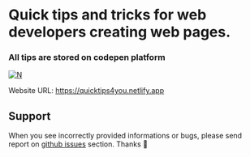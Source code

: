 # Quick tips and tricks for web developers creating web pages.

### All tips are stored on codepen platform

[![N](https://www.imaginarycloud.com/blog/content/images/2020/06/codepen_logo.png)](https://codepen.io/)

Website URL: https://quicktips4you.netlify.app

## Support

When you see incorrectly provided informations or bugs, please send report on [github issues](https://github.com/Fiji404/Quick-Tips/issues) section.
Thanks 💖

